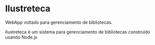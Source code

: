 # Ilustreteca

WebApp voltado para gerenciamento de bibliotecas.

Ilustreteca é um sistema para gerenciamento de bibliotecas construído usando Node.js